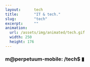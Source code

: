 ```yaml
---
layout:      tech
title:       "IT & tech."
slug:        "tech"
excerpt:     ""
animation:
  url: /assets/img/animated/tech.gif
  width: 250
  height: 176
---
```


### m@perpetuum-mobile: /tech$ ▮ 